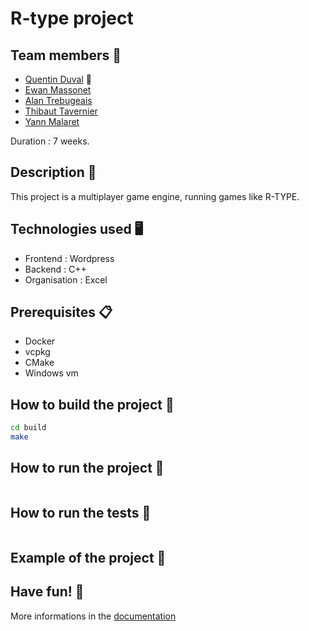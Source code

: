 # R-type project

## Team members 🤝

- [Quentin Duval](quentin1.duval@epitech.eu) 👑
- [Ewan Massonet](ewan.massonet@epitech.eu)
- [Alan Trebugeais](alan.trebugeais@epitech.eu)
- [Thibaut Tavernier](thibaut1.tavernier@epitech.eu)
- [Yann Malaret](yann.malaret@epitech.eu)

Duration : 7 weeks.

## Description 📝

This project is a multiplayer game engine, running games like R-TYPE.

## Technologies used 🖥

- Frontend : Wordpress
- Backend : C++
- Organisation : Excel

## Prerequisites 📋

- Docker
- vcpkg
- CMake
- Windows vm

## How to build the project 🔨

```bash
cd build
make
```

## How to run the project 🚀

```bash
```

## How to run the tests 🧪

```bash
```

## Example of the project 📸

## Have fun! 🎉

More informations in the [documentation](./documentation/r_type_doc.md)